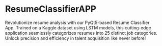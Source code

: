 # ResumeClassifierAPP
Revolutionize resume analysis with our PyQt5-based Resume Classifier App. Trained on a Kaggle dataset using LSTM models, this cutting-edge application seamlessly categorizes resumes into 25 distinct job categories. Unlock precision and efficiency in talent acquisition like never before!
